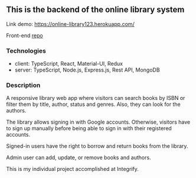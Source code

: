 ## This is the backend of the online library system 

Link demo: https://online-library123.herokuapp.com/

Front-end [repo][repo]

### Technologies
* client: TypeScript, React, Material-UI, Redux
* server: TypeScript, Node.js, Express.js, Rest API, MongoDB

### Description
A responsive library web app where visitors can search books by ISBN or filter them by title, author, status and genres. Also, they can look for the authors.

The library allows signing in with Google accounts. Otherwise, visitors have to sign up manually before being able to sign in with their registered accounts.

Signed-in users have the right to borrow and return books from the library.

Admin user can add, update, or remove books and authors. 

This is my individual project accomplished at Integrify.

[repo]: https://github.com/dungvo0111/library-frontend
